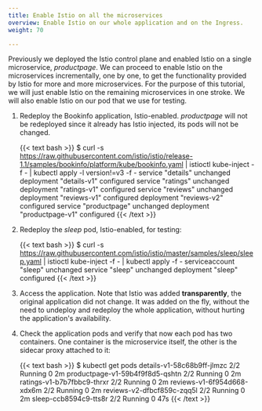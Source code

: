 ```yaml
---
title: Enable Istio on all the microservices
overview: Enable Istio on our whole application and on the Ingress.
weight: 70

---
```


Previously we deployed the Istio control plane and enabled Istio on a single microservice, _productpage_. We can proceed to enable Istio on the microservices incrementally, one by one, to get the functionality provided by Istio for more and more microservices. For the purpose of this tutorial, we will just enable Istio on the remaining microservices in one stroke. We will also enable Istio on our pod that we use for testing.

1.  Redeploy the Bookinfo application, Istio-enabled. _productpage_ will not be redeployed since it already has Istio injected, its pods will not be changed.

    {{< text bash >}}
    $ curl -s https://raw.githubusercontent.com/istio/istio/release-1.1/samples/bookinfo/platform/kube/bookinfo.yaml | istioctl kube-inject -f - | kubectl apply -l version!=v3 -f -
    service "details" unchanged
    deployment "details-v1" configured
    service "ratings" unchanged
    deployment "ratings-v1" configured
    service "reviews" unchanged
    deployment "reviews-v1" configured
    deployment "reviews-v2" configured
    service "productpage" unchanged
    deployment "productpage-v1" configured
    {{< /text >}}

1.  Redeploy the _sleep_ pod, Istio-enabled, for testing:

    {{< text bash >}}
    $ curl -s https://raw.githubusercontent.com/istio/istio/master/samples/sleep/sleep.yaml | istioctl kube-inject -f - | kubectl apply -f -
    serviceaccount "sleep" unchanged
    service "sleep" unchanged
    deployment "sleep" configured
    {{< /text >}}

1.  Access the application. Note that Istio was added **transparently**, the original application did not change.
    It was added on the fly, without the need to undeploy and redeploy the whole application, without hurting the
    application's availability.

1.  Check the application pods and verify that now each pod has two containers.
    One container is the microservice itself, the other is the sidecar proxy attached to it:

    {{< text bash >}}
    $ kubectl get pods
    details-v1-58c68b9ff-jlmzc        2/2       Running   0          2m
    productpage-v1-59b4f9f8d5-qshtn   2/2       Running   0          2m
    ratings-v1-b7b7fbbc9-thrxr        2/2       Running   0          2m
    reviews-v1-6f954d668-xdx6m        2/2       Running   0          2m
    reviews-v2-dfbcf859c-zqq5l        2/2       Running   0          2m
    sleep-ccb8594c9-tts8r             2/2       Running   0          47s
    {{< /text >}}
